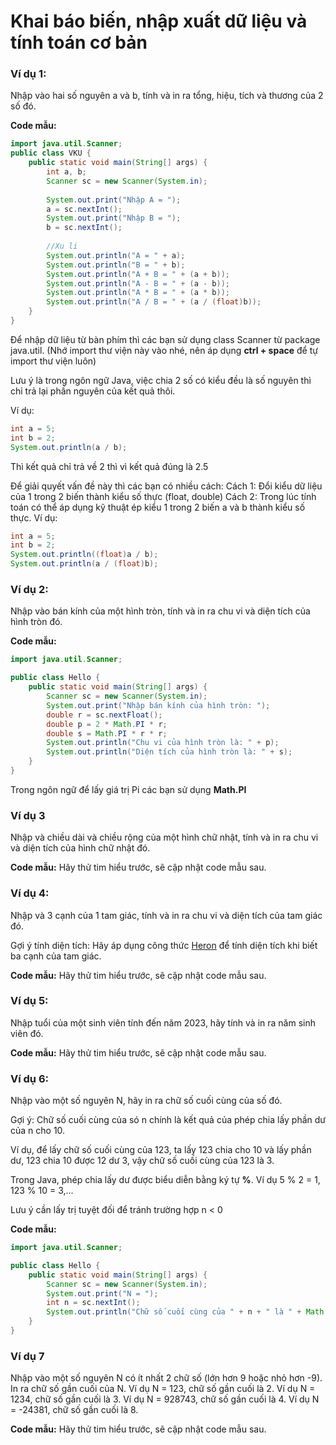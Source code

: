 # Khai báo biến, nhập xuất dữ liệu và tính toán cơ bản

### Ví dụ 1:
Nhập vào hai số nguyên a và b, tính và in ra tổng, hiệu, tích và thương của 2 số đó.

**Code mẫu:**

```java
import java.util.Scanner;
public class VKU {
	public static void main(String[] args) {
		int a, b;
		Scanner sc = new Scanner(System.in);
		
		System.out.print("Nhập A = ");
		a = sc.nextInt();
		System.out.print("Nhập B = ");
		b = sc.nextInt();
		
		//Xu li
		System.out.println("A = " + a);
		System.out.println("B = " + b);
		System.out.println("A + B = " + (a + b));
		System.out.println("A - B = " + (a - b));
		System.out.println("A * B = " + (a * b));
		System.out.println("A / B = " + (a / (float)b));
	}
}
```

Để nhập dữ liệu từ bàn phím thì các bạn sử dụng class Scanner từ package java.util. (Nhớ import thư viện này vào nhé, nên áp dụng **ctrl + space** để tự import thư viện luôn)

Lưu ý là trong ngôn ngữ Java, việc chia 2 số có kiểu đều là số nguyên thì chỉ trả lại phần nguyên của kết quả thôi.

Ví dụ:
```Java
int a = 5;
int b = 2;
System.out.println(a / b);
```

Thì kết quả chỉ trả về 2 thì vì kết quả đúng là 2.5

Để giải quyết vấn đề này thì các bạn có nhiều cách:
Cách 1: Đổi kiểu dữ liệu của 1 trong 2 biến thành kiểu số thực (float, double)
Cách 2: Trong lúc tính toán có thể áp dụng kỹ thuật ép kiểu 1 trong 2 biến a và b thành kiểu số thực.
Ví dụ:
```java
int a = 5;
int b = 2;
System.out.println((float)a / b);
System.out.println(a / (float)b);
```

### Ví dụ 2:
Nhập vào bán kính của một hình tròn, tính và in ra chu vi và diện tích của hình tròn đó.

**Code mẫu:**
```java
import java.util.Scanner;

public class Hello {
	public static void main(String[] args) {
		Scanner sc = new Scanner(System.in);
		System.out.print("Nhập bán kính của hình tròn: ");
		double r = sc.nextFloat();
		double p = 2 * Math.PI * r;
		double s = Math.PI * r * r;
		System.out.println("Chu vi của hình tròn là: " + p);
		System.out.println("Diện tích của hình tròn là: " + s);
	}
}
```

Trong ngôn ngữ để lấy giá trị Pi các bạn sử dụng **Math.PI**

### Ví dụ 3
Nhập và chiều dài và chiều rộng của một hình chữ nhật, tính và in ra chu vi và diện tích của hình chữ nhật đó.

**Code mẫu:**
Hãy thử tim hiểu trước, sẽ cập nhật code mẫu sau.

### Ví dụ 4:
Nhập và 3 cạnh của 1 tam giác, tính và in ra chu vi và diện tích của tam giác đó.

Gợi ý tính diện tích: Hãy áp dụng công thức [Heron](https://vi.wikipedia.org/wiki/Công_thức_Heron) để tính diện tích khi biết ba cạnh của tam giác.


**Code mẫu:**
Hãy thử tim hiểu trước, sẽ cập nhật code mẫu sau.

### Ví dụ 5:
Nhập tuổi của một sinh viên tính đến năm 2023, hãy tính và in ra năm sinh viên đó.

**Code mẫu:**
Hãy thử tim hiểu trước, sẽ cập nhật code mẫu sau.

### Ví dụ 6:
Nhập vào một số nguyên N, hãy in ra chữ số cuối cùng của số đó.

Gợi ý: Chữ số cuối cùng của só n chính là kết quả của phép chia lấy phần dư của n cho 10.

Ví dụ, để lấy chữ số cuối cùng của 123, ta lấy 123 chia cho 10 và lấy phần dư, 123 chia 10 được 12 dư 3, vậy chữ số cuối cùng của 123 là 3.

Trong Java, phép chia lấy dư được biểu diễn bằng ký tự **%**.
Ví dụ 5 % 2 = 1, 123 % 10 = 3,...

Lưu ý cần lấy trị tuyệt đối để tránh trường hợp n < 0


**Code mẫu:**
```java
import java.util.Scanner;

public class Hello {
	public static void main(String[] args) {
		Scanner sc = new Scanner(System.in);
		System.out.print("N = ");
		int n = sc.nextInt();
		System.out.println("Chữ số cuối cùng của " + n + " là " + Math.abs(n % 10));
	}
}

```

### Ví dụ 7
Nhập vào một số nguyên N có ít nhất 2 chữ số (lớn hơn 9 hoặc nhỏ hơn -9). In ra chữ số gần cuối của N.
Ví dụ N = 123, chữ số gần cuối là 2. 
Ví dụ N = 1234, chữ số gần cuối là 3.
Ví dụ N = 928743, chữ số gần cuối là 4.
Ví dụ N = -24381, chữ số gần cuối là 8.

**Code mẫu:**
Hãy thử tim hiểu trước, sẽ cập nhật code mẫu sau.
